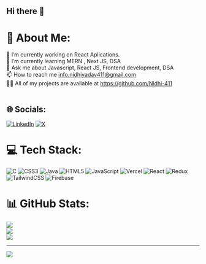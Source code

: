 ## Hi there 👋
# 💫 About Me:
🔭 I’m currently working on React Aplications.<br>🌱 I’m currently learning MERN , Next JS, DSA<br> 💬 Ask me about Javascript, React JS, Frontend development, DSA<br>📫 How to reach me info.nidhiyadav411@gmail.com<br>👨‍💻 All of my projects are available at https://github.com/Nidhi-411<br><br>


## 🌐 Socials:
[![LinkedIn](https://img.shields.io/badge/LinkedIn-%230077B5.svg?logo=linkedin&logoColor=white)](https://linkedin.com/in/https://www.linkedin.com/in/nidhi-yadav-b69386247/) [![X](https://img.shields.io/badge/X-black.svg?logo=X&logoColor=white)](https://x.com/Er_Nidhi_yadav) 

# 💻 Tech Stack:
![C](https://img.shields.io/badge/c-%2300599C.svg?style=for-the-badge&logo=c&logoColor=white) ![CSS3](https://img.shields.io/badge/css3-%231572B6.svg?style=for-the-badge&logo=css3&logoColor=white) ![Java](https://img.shields.io/badge/java-%23ED8B00.svg?style=for-the-badge&logo=openjdk&logoColor=white) ![HTML5](https://img.shields.io/badge/html5-%23E34F26.svg?style=for-the-badge&logo=html5&logoColor=white) ![JavaScript](https://img.shields.io/badge/javascript-%23323330.svg?style=for-the-badge&logo=javascript&logoColor=%23F7DF1E) ![Vercel](https://img.shields.io/badge/vercel-%23000000.svg?style=for-the-badge&logo=vercel&logoColor=white) ![React](https://img.shields.io/badge/react-%2320232a.svg?style=for-the-badge&logo=react&logoColor=%2361DAFB) ![Redux](https://img.shields.io/badge/redux-%23593d88.svg?style=for-the-badge&logo=redux&logoColor=white) ![TailwindCSS](https://img.shields.io/badge/tailwindcss-%2338B2AC.svg?style=for-the-badge&logo=tailwind-css&logoColor=white) ![Firebase](https://img.shields.io/badge/firebase-a08021?style=for-the-badge&logo=firebase&logoColor=ffcd34)
# 📊 GitHub Stats:
![](https://github-readme-stats.vercel.app/api?username=Nidhi-411&theme=dark&hide_border=false&include_all_commits=false&count_private=false)<br/>
![](https://github-readme-streak-stats.herokuapp.com/?user=Nidhi-411&theme=dark&hide_border=false)<br/>
![](https://github-readme-stats.vercel.app/api/top-langs/?username=Nidhi-411&theme=dark&hide_border=false&include_all_commits=false&count_private=false&layout=compact)

---
[![](https://visitcount.itsvg.in/api?id=Nidhi-411&icon=0&color=0)](https://visitcount.itsvg.in)

<!--   -->
